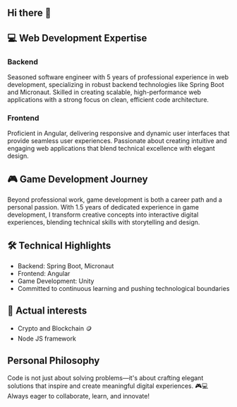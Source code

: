 ## Hi there 👋

## 💻 Web Development Expertise 
### Backend
Seasoned software engineer with 5 years of professional experience in web development, specializing in robust backend technologies like Spring Boot and Micronaut. Skilled in creating scalable, high-performance web applications with a strong focus on clean, efficient code architecture.

### Frontend
Proficient in Angular, delivering responsive and dynamic user interfaces that provide seamless user experiences. Passionate about creating intuitive and engaging web applications that blend technical excellence with elegant design.

## 🎮 Game Development Journey 
Beyond professional work, game development is both a career path and a personal passion. With 1.5 years of dedicated experience in game development, I transform creative concepts into interactive digital experiences, blending technical skills with storytelling and design.

## 🛠️ Technical Highlights 
- Backend: Spring Boot, Micronaut
- Frontend: Angular
- Game Development: Unity
- Committed to continuous learning and pushing technological boundaries

## 🚀 Actual interests
- Crypto and Blockchain 🪙
- Node JS framework

## Personal Philosophy
Code is not just about solving problems—it's about crafting elegant solutions that inspire and create meaningful digital experiences. 🎮💻
Always eager to collaborate, learn, and innovate!
